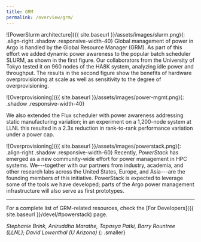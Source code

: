 ```yaml
---
title: GRM
permalink: /overview/grm/
---
```


![PowerSlurm architecture]({{ site.baseurl }}/assets/images/slurm.png){: .align-right .shadow .responsive-width-40}
Global management of power in Argo is handled by the Global Resource
Manager (GRM).  As part of this effort we added dynamic power awareness to
the popular batch scheduler SLURM, as shown in the first figure.  Our
collaborators from the University of Tokyo tested it on 960 nodes of the
HA8K system, analyzing idle power and throughput.  The results in the
second figure show the benefits of hardware overprovisioning at scale as
well as sensitivity to the degree of overprovisioning.

![Overprovisioning]({{ site.baseurl }}/assets/images/power-mgmt.png){: .shadow .responsive-width-40}

We also extended the Flux scheduler with power awareness addressing static
manufacturing variation; in an experiment on a 1,200-node system at LLNL
this resulted in a 2.3x reduction in rank-to-rank performance
variation under a power cap.

![Overprovisioning]({{ site.baseurl }}/assets/images/powerstack.png){: .align-right .shadow .responsive-width-60}
Recently, _PowerStack_ has emerged as a new community-wide effort for power
management in HPC systems.  We---together with our partners from industry,
academia, and other research labs across the United States, Europe, and
Asia---are the founding members of this initiative.  PowerStack is expected
to leverage some of the tools we have developed; parts of the Argo power
management infrastructure will also serve as first prototypes.
<br clear="both" />

---

For a complete list of GRM-related resources, check the [For Developers]({{
site.baseurl }}/devel/#powerstack) page.


_Stephanie Brink, Aniruddha Marathe, Tapasya Patki, Barry Rountree (LLNL);
David Lowenthal (U&nbsp;Arizona)_
{: .smaller}
